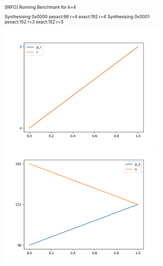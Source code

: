 [INFO] Running Benchmark for k=4

Synthesising 0x0000 pexact:96 r=4 exact:192 r=4
Synthesising 0x0001 pexact:152 r=3 exact:152 r=3

![image1](https://github.com/FeldmeierMichael/Exact-Power-Synthesis/blob/main/benchmark_r.png?)
![image2](https://github.com/FeldmeierMichael/Exact-Power-Synthesis/blob/main/benchmark_s.png?)

